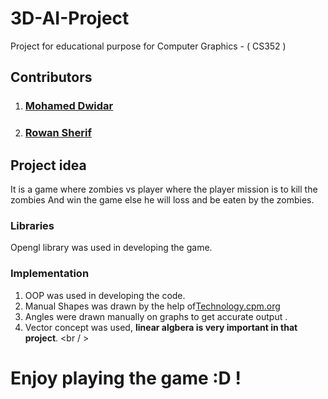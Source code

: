 # 3D-AI-Project
Project for educational purpose for Computer Graphics - ( CS352 )<br/>
## Contributors <br/>
1. ### [Mohamed Dwidar](https://github.com/PROG-MohamedDwidar)
2. ### [Rowan Sherif](https://github.com/rowansherif)
## Project idea
It is a game where zombies vs player where the player mission is to kill the zombies And win the game else 
he will loss and be eaten by the zombies.
<br/>
### Libraries 
 Opengl library was used in developing the game.
 <br/>
### Implementation
1. OOP was used in developing the code.
2. Manual Shapes was drawn by the help of[Technology.cpm.org](https://technology.cpm.org/general/3dgraph/)
3. Angles were drawn manually on graphs to get accurate output .
4. Vector concept was used, **linear algbera is very important in that project**.
<br / >
# Enjoy playing the game :D !

